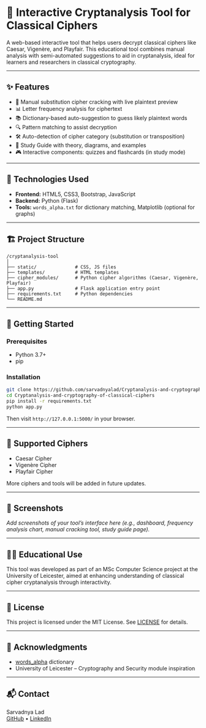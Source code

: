 # 🔐 Interactive Cryptanalysis Tool for Classical Ciphers

A web-based interactive tool that helps users decrypt classical ciphers like Caesar, Vigenère, and Playfair. This educational tool combines manual analysis with semi-automated suggestions to aid in cryptanalysis, ideal for learners and researchers in classical cryptography.

---

## ✨ Features

- 🧠 Manual substitution cipher cracking with live plaintext preview
- 📊 Letter frequency analysis for ciphertext
- 📚 Dictionary-based auto-suggestion to guess likely plaintext words
- 🔍 Pattern matching to assist decryption
- 🛠️ Auto-detection of cipher category (substitution or transposition)
- 📖 Study Guide with theory, diagrams, and examples
- 🎮 Interactive components: quizzes and flashcards (in study mode)

---

## 🔧 Technologies Used

- **Frontend:** HTML5, CSS3, Bootstrap, JavaScript
- **Backend:** Python (Flask)
- **Tools:** `words_alpha.txt` for dictionary matching, Matplotlib (optional for graphs)

---

## 🏗️ Project Structure

```
/cryptanalysis-tool
│
├── static/              # CSS, JS files
├── templates/           # HTML templates
├── cipher_modules/      # Python cipher algorithms (Caesar, Vigenère, Playfair)
├── app.py               # Flask application entry point
├── requirements.txt     # Python dependencies
└── README.md
```

---

## 🚀 Getting Started

### Prerequisites

- Python 3.7+
- pip

### Installation

```bash
git clone https://github.com/sarvadnyalad/Cryptanalysis-and-cryptography-of-classical-ciphers.git
cd Cryptanalysis-and-cryptography-of-classical-ciphers
pip install -r requirements.txt
python app.py
```

Then visit `http://127.0.0.1:5000/` in your browser.

---

## 📌 Supported Ciphers

- Caesar Cipher
- Vigenère Cipher
- Playfair Cipher

More ciphers and tools will be added in future updates.

---

## 📸 Screenshots

_Add screenshots of your tool’s interface here (e.g., dashboard, frequency analysis chart, manual cracking tool, study guide page)._

---

## 👨‍🎓 Educational Use

This tool was developed as part of an MSc Computer Science project at the University of Leicester, aimed at enhancing understanding of classical cipher cryptanalysis through interactivity.

---

## 🪪 License

This project is licensed under the MIT License. See [LICENSE](LICENSE) for details.

---

## 🤝 Acknowledgments

- [words_alpha](https://github.com/dwyl/english-words) dictionary
- University of Leicester – Cryptography and Security module inspiration

---

## 📬 Contact

Sarvadnya Lad  
[GitHub](https://github.com/sarvadnyalad) • [LinkedIn](https://www.linkedin.com/in/sarvadnyalad/)
